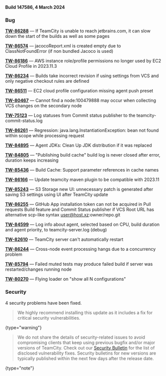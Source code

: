[//]: # (title: TeamCity 2023.11.4 Release Notes)
[//]: # (auxiliary-id: TeamCity 2023.11.4 Release Notes)


**Build 147586, 4 March 2024**


<!--project: TeamCity Fix versions: 2023.11.4  #Fixed #Testing visible to: {All Users} -{Trunk issue}-->


### Bug

**[TW-86288](https://youtrack.jetbrains.com/issue/TW-86288/If-TeamCity-is-unable-to-reach-jetbrains.com-it-can-slow-down-the-start-of-the-builds-as-well-as-some-pages)** — If TeamCity is unable to reach jetbrains.com, it can slow down the start of the builds as well as some pages

**[TW-86574](https://youtrack.jetbrains.com/issue/TW-86574/jacocoReport.xml-is-created-empty-due-to-ClassNotFoundError-if-non-bundled-Jacoco-is-used)** — jacocoReport.xml is created empty due to ClassNotFoundError (if non bundled Jacoco is used)

**[TW-86186](https://youtrack.jetbrains.com/issue/TW-86186/AWS-instance-role-profile-permissions-no-longer-used-by-EC2-Cloud-Profile-in-2023.11.3)** — AWS instance role/profile permissions no longer used by EC2 Cloud Profile in 2023.11.3

**[TW-86234](https://youtrack.jetbrains.com/issue/TW-86234/Builds-take-incorrect-revision-if-using-settings-from-VCS-and-only-negative-checkout-rules-are-defined)** — Builds take incorrect revision if using settings from VCS and only negative checkout rules are defined

**[TW-86511](https://youtrack.jetbrains.com/issue/TW-86511/EC2-cloud-profile-configuration-missing-agent-push-preset)** — EC2 cloud profile configuration missing agent push preset

**[TW-80467](https://youtrack.jetbrains.com/issue/TW-80467/Cannot-find-a-node100479888-may-occur-when-collecting-VCS-changes-on-the-secondary-node)** — Cannot find a node:100479888 may occur when collecting VCS changes on the secondary node

**[TW-75123](https://youtrack.jetbrains.com/issue/TW-75123/Log-statuses-from-Commit-status-publisher-to-the-teamcity-commit-status.log)** — Log statuses from Commit status publisher to the teamcity-commit-status.log

**[TW-86261](https://youtrack.jetbrains.com/issue/TW-86261/Regression-java.lang.InstantiationException-bean-bean-not-found-within-scope-while-processing-request-GET-admin)** — Regression: java.lang.InstantiationException: bean not found within scope while processing request

**[TW-84895](https://youtrack.jetbrains.com/issue/TW-84895/Agent-JDKs-Clean-Up-JDK-distribution-if-it-was-replaced)** — Agent JDKs: Clean Up JDK distribution if it was replaced

**[TW-84805](https://youtrack.jetbrains.com/issue/TW-84805/Publishing-build-cache-build-log-is-never-closed-after-error-duration-keeps-increasing)** — "Publishing build cache" build log is never closed after error, duration keeps increasing

**[TW-85436](https://youtrack.jetbrains.com/issue/TW-85436/Build-Cache-Support-parameter-references-in-cache-names)** — Build Cache: Support parameter references in cache names

**[TW-86166](https://youtrack.jetbrains.com/issue/TW-86166/Update-teamcity-maven-plugin-to-be-compatible-with-2023.11)** — Update teamcity maven plugin to be compatible with 2023.11

**[TW-85243](https://youtrack.jetbrains.com/issue/TW-85243/S3-Storage-new-UI-unnecessary-patch-is-generated-after-saving-S3-settings-using-UI-after-TeamCity-update)** — S3 Storage new UI: unnecessary patch is generated after saving S3 settings using UI after TeamCity update

**[TW-86255](https://youtrack.jetbrains.com/issue/TW-86255/GitHub-App-installation-token-can-not-be-acquired-in-Pull-requests-Build-feature-and-Commit-Status-publisher-if-VCS-Root-URL-has)** — GitHub App installation token can not be acquired in Pull requests Build feature and Commit Status publisher if VCS Root URL has alternative scp-like syntax user@host.xz:owner/repo.git

**[TW-84599](https://youtrack.jetbrains.com/issue/TW-84599/Log-info-about-agent-selected-based-on-CPU-build-duration-and-agent-priority-to-teamcity-server.log-debug)** — Log info about agent, selected based on CPU, build duration and agent priority, to teamcity-server.log (debug)

**[TW-82610](https://youtrack.jetbrains.com/issue/TW-82610/TeamCity-server-cant-automatically-restart)** — TeamCity server can't automatically restart

**[TW-86244](https://youtrack.jetbrains.com/issue/TW-86244/Cross-node-event-processing-hangs-due-to-a-concurrency-problem)** — Cross-node event processing hangs due to a concurrency problem

**[TW-85794](https://youtrack.jetbrains.com/issue/TW-85794/Failed-muted-tests-may-produce-failed-build-if-server-was-restarted-changes-running-node)** — Failed muted tests may produce failed build if server was restarted/changes running node

**[TW-80270](https://youtrack.jetbrains.com/issue/TW-80270/Flying-loader-on-show-all-N-configurations)** — Flying loader on "show all N configurations"



<!--project: TeamCity Fix versions: 2023.11.4  #Fixed #Testing  #{Security Problem}  -{Trunk issue}-->

### Security

4 security problems have been fixed.

> We highly recommend installing this update as it includes a fix for critical security vulnerabilities.
>
{type="warning"}

> We do not share the details of security-related issues to avoid compromising clients that keep using previous bugfix and/or major versions of TeamCity. Check out our [Security Bulletin](https://www.jetbrains.com/privacy-security/issues-fixed/?product=TeamCity&version=2023.11) for the list of disclosed vulnerability fixes. Security bulletins for new versions are typically published within the next few days after the release date.
>
{type="note"}

